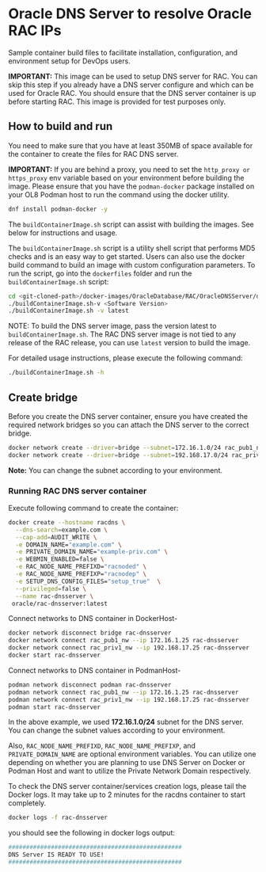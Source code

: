 # Oracle DNS Server to resolve Oracle RAC IPs

Sample container build files to facilitate installation, configuration, and environment setup for DevOps users.

**IMPORTANT:** This image can be used to setup DNS server for RAC. You can skip this step if you already have a DNS server configure and which can be used for Oracle RAC. You should ensure that the DNS server container is up before starting RAC. This image is provided for test purposes only.

## How to build and run
You need to make sure that you have at least 350MB of space available for the container to create the files for RAC DNS server.

**IMPORTANT:** If you are behind a proxy, you need to set the `http_proxy or https_proxy` env variable based on your environment before building the image. Please ensure that you have the `podman-docker` package installed on your OL8 Podman host to run the command using the docker utility.
```bash
dnf install podman-docker -y
```

The `buildContainerImage.sh` script can assist with building the images. See below for instructions and usage.

The `buildContainerImage.sh` script is a utility shell script that performs MD5 checks and is an easy way to get started. Users can also use the docker build command to build an image with custom configuration parameters. To run the script, go into the `dockerfiles` folder and run the `buildContainerImage.sh` script:

```bash
cd <git-cloned-path>/docker-images/OracleDatabase/RAC/OracleDNSServer/dockerfiles 
./buildContainerImage.sh-v <Software Version>
./buildContainerImage.sh -v latest
```
NOTE: To build the DNS server image, pass the version latest to `buildContainerImage.sh`. The RAC DNS server image is not tied to any release of the RAC release, you can use `latest` version to build the image.

For detailed usage instructions, please execute the following command:

```bash
./buildContainerImage.sh -h
```

## Create bridge
Before you create the DNS server container, ensure you have created the required network bridges so you can attach the DNS server to the correct bridge.

```bash
docker network create --driver=bridge --subnet=172.16.1.0/24 rac_pub1_nw
docker network create --driver=bridge --subnet=192.168.17.0/24 rac_priv1_nw
```
**Note:** You can change the subnet according to your environment.

### Running RAC DNS server container
Execute following command to create the container:

```bash
docker create --hostname racdns \
  --dns-search=example.com \
  --cap-add=AUDIT_WRITE \
  -e DOMAIN_NAME="example.com" \
  -e PRIVATE_DOMAIN_NAME="example-priv.com" \
  -e WEBMIN_ENABLED=false \
  -e RAC_NODE_NAME_PREFIXD="racnoded" \
  -e RAC_NODE_NAME_PREFIXP="racnodep" \
  -e SETUP_DNS_CONFIG_FILES="setup_true"  \
  --privileged=false \
  --name rac-dnsserver \
 oracle/rac-dnsserver:latest
```
Connect networks to DNS container in DockerHost-
```bash
docker network disconnect bridge rac-dnsserver
docker network connect rac_pub1_nw --ip 172.16.1.25 rac-dnsserver
docker network connect rac_priv1_nw --ip 192.168.17.25 rac-dnsserver
docker start rac-dnsserver
```

Connect networks to DNS container in PodmanHost-
```bash
podman network disconnect podman rac-dnsserver
podman network connect rac_pub1_nw --ip 172.16.1.25 rac-dnsserver
podman network connect rac_priv1_nw --ip 192.168.17.25 rac-dnsserver
podman start rac-dnsserver
```
In the above example, we used **172.16.1.0/24** subnet for the DNS server. You can change the subnet values according to your environment.

Also, `RAC_NODE_NAME_PREFIXD`, `RAC_NODE_NAME_PREFIXP`, and `PRIVATE_DOMAIN_NAME` are optional environment variables. You can utilize one depending on whether you are planning to use DNS Server on Docker or Podman Host and want to utilize the Private Network Domain respectively.

To check the DNS server container/services creation logs, please tail the Docker logs. It may take up to 2 minutes for the racdns container to start completely.

```bash
docker logs -f rac-dnsserver
```

you should see the following in docker logs output:

```bash
#################################################
DNS Server IS READY TO USE!
#################################################
```

